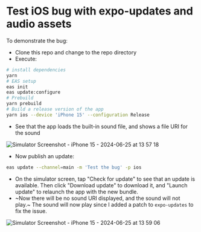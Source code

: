 # Test iOS bug with expo-updates and audio assets

To demonstrate the bug:

- Clone this repo and change to the repo directory
- Execute:

```bash
# install dependencies
yarn
# EAS setup
eas init
eas update:configure
# Prebuild
yarn prebuild
# Build a release version of the app
yarn ios --device 'iPhone 15' --configuration Release
```

- See that the app loads the built-in sound file, and shows a file URI for the sound

![Simulator Screenshot - iPhone 15 - 2024-06-25 at 13 57 18](https://github.com/douglowder/AudioUpdatesBug/assets/6577821/3acf420b-b1a8-4a08-8196-12d759fe7bb7)

- Now publish an update:

```bash
eas update --channel=main -m 'Test the bug' -p ios
```

- On the simulator screen, tap "Check for update" to see that an update is available. Then click "Download update" to download it, and "Launch update" to relaunch the app with the new bundle.
- ~Now there will be no sound URI displayed, and the sound will not play.~ The sound will now play since I added a patch to `expo-updates` to fix the issue.

![Simulator Screenshot - iPhone 15 - 2024-06-25 at 13 59 06](https://github.com/douglowder/AudioUpdatesBug/assets/6577821/befab6bf-a3f3-4395-afaf-09799e2833cc)
